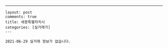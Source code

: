 ---
    layout: post
    comments: true
    title: 세종특별자치시
    categories: [실거래가]
    ---

    2021-06-29 실거래 정보가 없습니다.

    